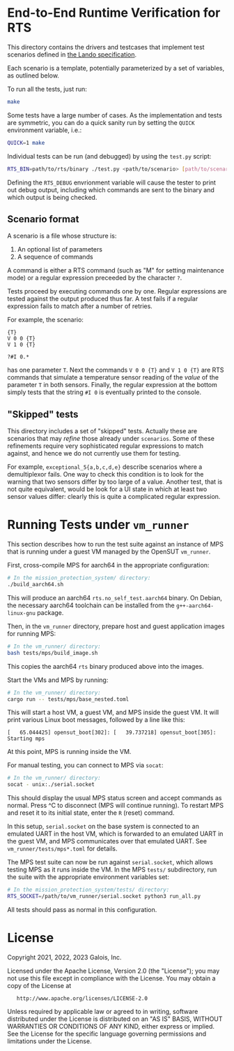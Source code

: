 # End-to-End Runtime Verification for RTS

This directory contains the drivers and testcases that implement test
scenarios defined in [the Lando specification](../specs/test_scenarios.lando).

Each scenario is a template, potentially parameterized by a set of
variables, as outlined below.

To run all the tests, just run:

``` sh
make
```

Some tests have a large number of cases. As the implementation and
tests are symmetric, you can do a quick sanity run by setting the
`QUICK` environment variable, i.e.:

``` sh
QUICK=1 make
```

Individual tests can be run (and debugged) by using the `test.py` script:

``` sh
RTS_BIN=path/to/rts/binary ./test.py <path/to/scenario> [path/to/scenario.cases]
```

Defining the `RTS_DEBUG` envrionment variable will cause the tester to
print out debug output, including which commands are sent to the
binary and which output is being checked.

## Scenario format

A scenario is a file whose structure is:

  1. An optional list of parameters
  2. A sequence of commands

A command is either a RTS command (such as "M" for setting maintenance
mode) or a regular expression preceeded by the character `?`.

Tests proceed by executing commands one by one. Regular expressions
are tested against the output produced thus far. A test fails if a
regular expression fails to match after a number of retries.

For example, the scenario:

    {T}
    V 0 0 {T}
    V 1 0 {T}

    ?#I 0.*

has one parameter `T`. Next the commands `V 0 0 {T}` and `V 1 0 {T}`
are RTS commands that simulate a temperature sensor reading of the
_value_ of the parameter `T` in both sensors. Finally, the regular
expression at the bottom simply tests that the string `#I 0` is
eventually printed to the console.

## "Skipped" tests

This directory includes a set of "skipped" tests. Actually these are
scenarios that may _refine_ those already under `scenarios`. Some of
these refinements require very sophisticated regular expressions to
match against, and hence we do not currently use them for testing.

For example, `exceptional_5{a,b,c,d,e}` describe scenarios where a
demultiplexor fails. One way to check this condition is to look for
the warning that two sensors differ by too large of a value. Another
test, that is not quite equivalent, would be look for a UI state in
which at least two sensor values differ: clearly this is quite a
complicated regular expression.


# Running Tests under `vm_runner`

This section describes how to run the test suite against an instance of MPS
that is running under a guest VM managed by the OpenSUT `vm_runner`.

First, cross-compile MPS for aarch64 in the appropriate configuration:

```sh
# In the mission_protection_system/ directory:
./build_aarch64.sh
```

This will produce an aarch64 `rts.no_self_test.aarch64` binary.  On Debian, the
necessary aarch64 toolchain can be installed from the `g++-aarch64-linux-gnu`
package.

Then, in the `vm_runner` directory, prepare host and guest application images
for running MPS:

```sh
# In the vm_runner/ directory:
bash tests/mps/build_image.sh
```

This copies the aarch64 `rts` binary produced above into the images.

Start the VMs and MPS by running:

```sh
# In the vm_runner/ directory:
cargo run -- tests/mps/base_nested.toml
```

This will start a host VM, a guest VM, and MPS inside the guest VM.  It will
print various Linux boot messages, followed by a line like this:

```
[   65.044425] opensut_boot[302]: [   39.737218] opensut_boot[305]: Starting mps
```

At this point, MPS is running inside the VM.

For manual testing, you can connect to MPS via `socat`:

```sh
# In the vm_runner/ directory:
socat - unix:./serial.socket
```

This should display the usual MPS status screen and accept commands as normal.
Press ^C to disconnect (MPS will continue running).  To restart MPS and reset
it to its initial state, enter the `R` (reset) command.

In this setup, `serial.socket` on the base system is connected to an emulated
UART in the host VM, which is forwarded to an emulated UART in the guest VM,
and MPS communicates over that emulated UART.  See `vm_runner/tests/mps*.toml`
for details.

The MPS test suite can now be run against `serial.socket`, which allows testing
MPS as it runs inside the VM.  In the MPS `tests/` subdirectory, run the suite
with the appropriate environment variables set:

```sh
# In the mission_protection_system/tests/ directory:
RTS_SOCKET=/path/to/vm_runner/serial.socket python3 run_all.py
```

All tests should pass as normal in this configuration.


# License

   Copyright 2021, 2022, 2023 Galois, Inc.

   Licensed under the Apache License, Version 2.0 (the "License");
   you may not use this file except in compliance with the License.
   You may obtain a copy of the License at

       http://www.apache.org/licenses/LICENSE-2.0

   Unless required by applicable law or agreed to in writing, software
   distributed under the License is distributed on an "AS IS" BASIS,
   WITHOUT WARRANTIES OR CONDITIONS OF ANY KIND, either express or implied.
   See the License for the specific language governing permissions and
   limitations under the License.
